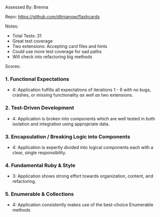 Assessed By: Brenna

Repo: https://github.com/dtinianow/flashcards

Notes:
  - Total Tests: 31
  - Great test coverage
  - Two extensions: Accepting card files and hints
  - Could use more test coverage for sad paths
  - Will check into refactoring big methods

Scores:

### 1. Functional Expectations

* 4: Application fulfills all expectations of iterations 1 - 6 with no bugs, crashes, or missing functionality *as well as* two extensions.

### 2. Test-Driven Development

* 4: Application is broken into components which are well tested in both isolation and integration using appropriate data.

### 3. Encapsulation / Breaking Logic into Components

* 4: Application is expertly divided into logical components each with a clear, single responsibility.

### 4. Fundamental Ruby & Style

* 3:  Application shows strong effort towards organization, content, and refactoring.

### 5. Enumerable & Collections

* 4: Application consistently makes use of the best-choice Enumerable methods
